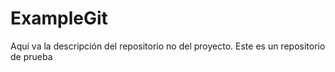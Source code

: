 # ExampleGit
Aquí va la descripción del repositorio no del proyecto. Este es un repositorio de prueba
